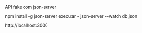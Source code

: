 API fake com json-server

npm install -g json-server
executar - json-server --watch db.json

http://localhost:3000